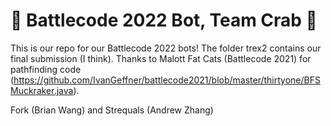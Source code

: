 # 🦀 Battlecode 2022 Bot, Team Crab 🦀

This is our repo for our Battlecode 2022 bots! The folder trex2 contains our final submission (I think). Thanks to Malott Fat Cats (Battlecode 2021) for pathfinding code (https://github.com/IvanGeffner/battlecode2021/blob/master/thirtyone/BFSMuckraker.java).

Fork (Brian Wang) and Strequals (Andrew Zhang)
